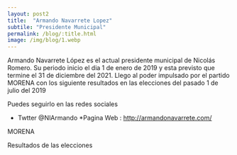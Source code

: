 ```yaml
---
layout: post2
title:  "Armando Navarrete Lopez"
subtile: "Presidente Municipal"
permalink: /blog/:title.html
image: /img/blog/1.webp
---
```


Armando Navarrete López es el actual presidente municipal de Nicolás Romero. Su periodo inicio el dia 1 de enero de 2019 y esta previsto que termine el 31 de diciembre del 2021. Llego al poder impulsado por el partido MORENA con los siguiente resultados en las elecciones del pasado 1 de julio del 2019

Puedes seguirlo en las redes sociales
* Twtter @NlArmando
*Pagina Web : http://armandonavarrete.com/

MORENA


Resultados de las elecciones
